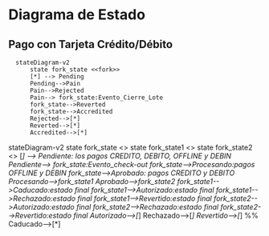  # Diagrama de Estado
 ## Pago con Tarjeta Crédito/Débito

```mermaid
  stateDiagram-v2
      state fork_state <<fork>>
      [*] --> Pending
      Pending-->Pain
      Pain-->Rejected
      Pain--> fork_state:Evento_Cierre_Lote
      fork_state-->Reverted
      fork_state-->Accredited
      Rejected-->[*] 
      Reverted-->[*]
      Accredited-->[*]
```



  stateDiagram-v2
      state fork_state <<fork>>
      state fork_state1 <<fork>>
      state fork_state2 <<fork>>
      [*] --> Pendiente: los pagos CREDITO, DEBITO, OFFLINE y DEBIN
      Pendiente--> fork_state:Evento_check-out
      fork_state-->Procesando:pagos OFFLINE y DEBIN
      fork_state-->Aprobado: pagos CREDITO y DEBITO
      Procesando-->fork_state1
      Aprobado-->fork_state2
      fork_state1-->Caducado:estado final
      fork_state1-->Autorizado:estado final
      fork_state1-->Rechazado:estado final
      fork_state1-->Revertido:estado final
      fork_state2-->Autorizado:estado final
      fork_state2-->Rechazado:estado final
      fork_state2-->Revertido:estado final
      Autorizado-->[*]
      Rechazado-->[*]
      Revertido-->[*]
      %% Caducado-->[*]
